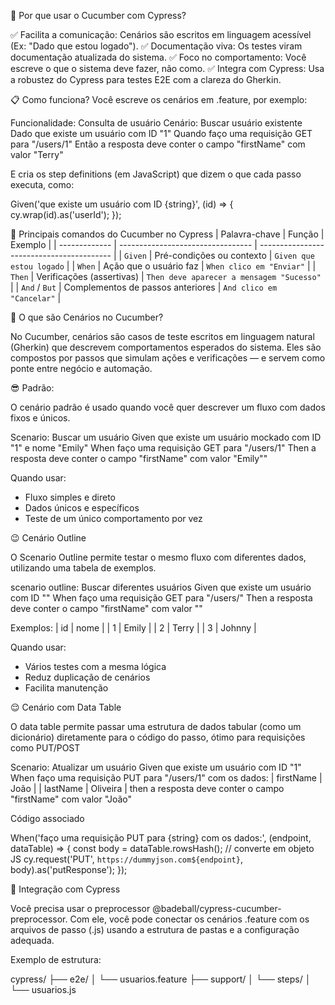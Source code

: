 🥒 Por que usar o Cucumber com Cypress?

✅ Facilita a comunicação: Cenários são escritos em linguagem acessível (Ex: "Dado que estou logado").
✅ Documentação viva: Os testes viram documentação atualizada do sistema.
✅ Foco no comportamento: Você escreve o que o sistema deve fazer, não como.
✅ Integra com Cypress: Usa a robustez do Cypress para testes E2E com a clareza do Gherkin.

📋 Como funciona?
Você escreve os cenários em .feature, por exemplo:

Funcionalidade: Consulta de usuário
  Cenário: Buscar usuário existente
    Dado que existe um usuário com ID "1"
    Quando faço uma requisição GET para "/users/1"
    Então a resposta deve conter o campo "firstName" com valor "Terry"

E cria os step definitions (em JavaScript) que dizem o que cada passo executa, como:

Given('que existe um usuário com ID {string}', (id) => {
  cy.wrap(id).as('userId');
});

🔧 Principais comandos do Cucumber no Cypress
| Palavra-chave | Função                            | Exemplo                                   |
| ------------- | --------------------------------- | ----------------------------------------- |
| `Given`       | Pré-condições ou contexto         | `Given que estou logado`                  |
| `When`        | Ação que o usuário faz            | `When clico em "Enviar"`                  |
| `Then`        | Verificações (assertivas)         | `Then deve aparecer a mensagem "Sucesso"` |
| `And` / `But` | Complementos de passos anteriores | `And clico em "Cancelar"`                 |

🧩 O que são Cenários no Cucumber?

No Cucumber, cenários são casos de teste escritos em linguagem natural (Gherkin) que descrevem comportamentos esperados do sistema.
Eles são compostos por passos que simulam ações e verificações — e servem como ponte entre negócio e automação.

😎 Padrão: 

O cenário padrão é usado quando você quer descrever um fluxo com dados fixos e únicos.

Scenario: Buscar um usuário
    Given que existe um usuário mockado com ID "1" e nome "Emily"
    When faço uma requisição GET para "/users/1"
    Then a resposta deve conter o campo "firstName" com valor "Emily""

Quando usar:
* Fluxo simples e direto
* Dados únicos e específicos
* Teste de um único comportamento por vez

😉 Cenário Outline

O Scenario Outline permite testar o mesmo fluxo com diferentes dados, utilizando uma tabela de exemplos.

scenario outline: Buscar diferentes usuários
  Given que existe um usuário com ID "<id>"
  When faço uma requisição GET para "/users/<id>"
  Then a resposta deve conter o campo "firstName" com valor "<nome>"

  Exemplos:
    | id | nome   |
    | 1  | Emily  |
    | 2  | Terry  |
    | 3  | Johnny |


Quando usar:
* Vários testes com a mesma lógica
* Reduz duplicação de cenários
* Facilita manutenção


😌 Cenário com Data Table

O data table permite passar uma estrutura de dados tabular (como um dicionário) diretamente para o código do passo, ótimo para requisições como PUT/POST

 Scenario: Atualizar um usuário
  Given que existe um usuário com ID "1"
  When faço uma requisição PUT para "/users/1" com os dados:
    | firstName | João     |
    | lastName  | Oliveira |
  then a resposta deve conter o campo "firstName" com valor "João"

Código associado

When('faço uma requisição PUT para {string} com os dados:', (endpoint, dataTable) => {
  const body = dataTable.rowsHash(); // converte em objeto JS
  cy.request('PUT', `https://dummyjson.com${endpoint}`, body).as('putResponse');
});


🔗 Integração com Cypress

Você precisa usar o preprocessor @badeball/cypress-cucumber-preprocessor. Com ele, você pode conectar os cenários .feature com os arquivos de passo (.js) usando a estrutura de pastas e a configuração adequada.

Exemplo de estrutura:

cypress/
├── e2e/
│   └── usuarios.feature
├── support/
│   └── steps/
│       └── usuarios.js
